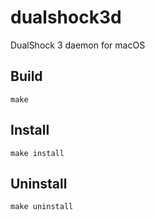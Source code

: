 # dualshock3d
DualShock 3 daemon for macOS

## Build
```
make
```

## Install
```
make install
```

## Uninstall
```
make uninstall
```
